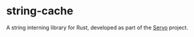 # string-cache

A string interning library for Rust, developed as part of the [Servo](https://github.com/servo/servo) project.
